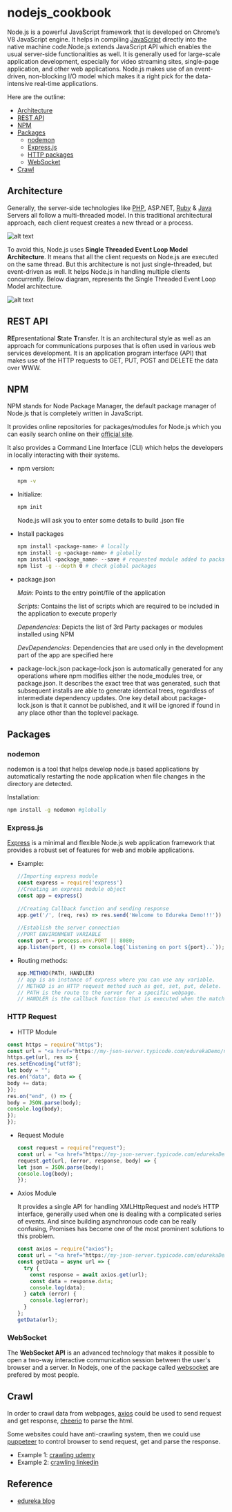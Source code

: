 # nodejs_cookbook
Node.js is a powerful JavaScript framework that is developed on Chrome’s V8 JavaScript engine. It helps in compiling [JavaScript](https://www.edureka.co/blog/what-is-javascript/) directly into the native machine code.Node.js extends JavaScript API which enables the usual server-side functionalities as well. It is generally used for large-scale application development, especially for video streaming sites, single-page application, and other web applications. Node.js makes use of an event-driven, non-blocking I/O model which makes it a right pick for the data-intensive real-time applications.

Here are the outline:

* <a href="#architect">Architecture</a>
* <a href="#rest-api">REST API</a>
* <a href="#npm">NPM</a>
* <a href='#packages'>Packages</a>
  * <a href="#nodemon">nodemon</a>
  * <a href="#express">Express.js</a>
  * <a href="#http">HTTP packages</a>
  * <a href="#websocket">WebSocket</a>
* <a href="#crawl">Crawl</a>

## <div id="architect">Architecture</div>

Generally, the server-side technologies like [PHP](https://www.edureka.co/blog/php-tutorial-for-beginners/), ASP.NET, [Ruby](https://www.edureka.co/blog/ruby-on-rails-tutorial/) & [Java](https://www.edureka.co/blog/java-tutorial/) Servers all follow a multi-threaded model. In this traditional architectural approach, each client request creates a new thread or a process.

![alt text](img/NodeJS-Architecture.png "nodejs architecture")

To avoid this, Node.js uses **Single Threaded Event Loop Model** **Architecture**. It means that all the client requests on Node.js are executed on the same thread. But this architecture is not just single-threaded, but event-driven as well. It helps Node.js in handling multiple clients concurrently. Below diagram, represents the Single Threaded Event Loop Model architecture.

![alt text](img/Single-Thread-Architecture.png "nodejs architecture")

## <div id="rest-api">REST API</div>

**RE**presentational **S**tate **T**ransfer. It is an architectural style as well as an approach for communications purposes that is often used in various web services development. It is an application program interface (API) that makes use of the HTTP requests to GET, PUT, POST and DELETE the data over WWW.


## <div id="npm">NPM</div>

NPM stands for Node Package Manager, the default package manager of Node.js that is completely written in JavaScript.

It provides online repositories for packages/modules for Node.js which you can easily search online on their [official site](https://www.npmjs.com/).

It also provides a Command Line Interface (CLI) which helps the developers in locally interacting with their systems.

* npm version: 

  ```bash
  npm -v
  ```

* Initialize:

  ```bash
  npm init
  ```

  Node.js will ask you to enter some details to build .json file

* Install packages

  ```bash
  npm install <package-name> # locally
  npm install -g <package-name> # globally
  npm install <package_name> --save # requested module added to package.json
  npm list -g --depth 0 # check global packages
  ```

* package.json

  *Main:* Points to the entry point/file of the application

  *Scripts:* Contains the list of scripts which are required to be included in the application to execute properly

  *Dependencies:* Depicts the list of 3rd Party packages or modules installed using NPM

  *DevDependencies:* Dependencies that are used only in the development part of the app are specified here

* package-lock.json
package-lock.json is automatically generated for any operations where npm modifies either the node_modules tree, or package.json. It describes the exact tree that was generated, such that subsequent installs are able to generate identical trees, regardless of intermediate dependency updates. One key detail about package-lock.json is that it cannot be published, and it will be ignored if found in any place other than the toplevel package.

## <div id="packages">Packages</div>

### <div id="nodemon">nodemon</div>

nodemon is a tool that helps develop node.js based applications by automatically restarting the node application when file changes in the directory are detected.

Installation:

```bash
npm install -g nodemon #globally
```

### <div id="express">Express.js</div>

[Express](https://expressjs.com/) is a minimal and flexible Node.js web application framework that provides a robust set of features for web and mobile applications.

* Example:

  ``` javascript
  //Importing express module
  const express = require('express') 
  //Creating an express module object
  const app = express() 
   
  //Creating Callback function and sending response
  app.get('/', (req, res) => res.send('Welcome to Edureka Demo!!!'))
   
  //Establish the server connection
  //PORT ENVIRONMENT VARIABLE
  const port = process.env.PORT || 8080;
  app.listen(port, () => console.log(`Listening on port ${port}..`));
  ```

* Routing methods:

  ```javascript
  app.METHOD(PATH, HANDLER)
  // app is an instance of express where you can use any variable.
  // METHOD is an HTTP request method such as get, set, put, delete.
  // PATH is the route to the server for a specific webpage.
  // HANDLER is the callback function that is executed when the matching route is found.
  ```

### <div id='http'> HTTP Request </div>

* HTTP Module
```javascript
const https = require("https");
const url = "<a href="https://my-json-server.typicode.com/edurekaDemo/noderequest/db">https://my-json-server.typicode.com/edurekaDemo/noderequest/db</a>";
https.get(url, res => {
res.setEncoding("utf8");
let body = "";
res.on("data", data => {
body += data;
});
res.on("end", () => {
body = JSON.parse(body);
console.log(body);
});
});
```

* Request Module

  ```javascript
  const request = require("request");
  const url = "<a href="https://my-json-server.typicode.com/edurekaDemo/noderequest/db">https://my-json-server.typicode.com/edurekaDemo/noderequest/db</a>";
  request.get(url, (error, response, body) => {
  let json = JSON.parse(body);
  console.log(body);
  });
  ```

* Axios Module

  It provides a single API for handling XMLHttpRequest and node’s HTTP interface, generally used when one is dealing with a complicated series of events. And since building asynchronous code can be really confusing, Promises has become one of the most prominent solutions to this problem.

  ``` javascript
  const axios = require("axios");
  const url = "<a href="https://my-json-server.typicode.com/edurekaDemo/noderequest/db">https://my-json-server.typicode.com/edurekaDemo/noderequest/db</a>";
  const getData = async url => {
    try {
      const response = await axios.get(url);
      const data = response.data;
      console.log(data);
    } catch (error) {
      console.log(error);
    }
  };
  getData(url);
  ```

### <div id="websocket">WebSocket</div>
The **WebSocket API** is an advanced technology that makes it possible to open a two-way interactive communication session between the user's browser and a server. In Nodejs, one of the package called [websocket](https://github.com/theturtle32/WebSocket-Node) are prefered by most people.

## <div id="crawl">Crawl</div>

In order to crawl data from webpages, [axios](https://www.npmjs.com/package/axios) could be used to send request and get response, [cheerio](https://www.npmjs.com/package/cheerio) to parse the html.

Some websites could have anti-crawling system, then we could use [puppeteer](https://www.npmjs.com/package/puppeteer) to control browser to send request, get and parse the response.

* Example 1: [crawling udemy](https://github.com/liuweilin17/mie1624/tree/master/project/crawl/udemy/crawl_node)
* Example 2: [crawling linkedin](https://github.com/spinlud/linkedin-jobs-scraper)

## Reference

* [edureka blog](https://www.edureka.co/blog/node-js-npm-tutorial/)